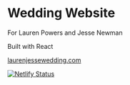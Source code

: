 # Wedding Website

For Lauren Powers and Jesse Newman

Built with React

[laurenjessewedding.com](https://laurenjessewedding.com/)

[![Netlify Status](https://api.netlify.com/api/v1/badges/d61bed47-8d90-4985-8c35-129362882fb9/deploy-status)](https://app.netlify.com/sites/laurenjessewedding/deploys)
